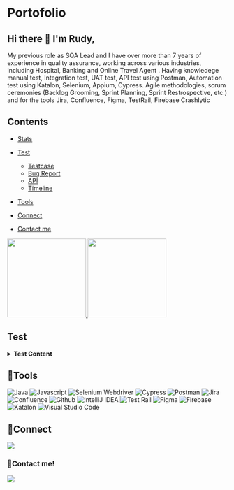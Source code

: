 # Portofolio
## Hi there 👋 I'm Rudy,
My previous role as SQA Lead and I have over more than 7 years of experience in quality assurance, working across various industries, including Hospital, Banking and Online Travel Agent . Having knowledege manual test, Integration test, UAT test, API test using Postman, Automation test using Katalon, Selenium, Appium, Cypress. Agile methodologies, scrum ceremonies (Backlog Grooming, Sprint Planning, Sprint Restrospective, etc.) and for the tools Jira, Confluence, Figma, TestRail, Firebase Crashlytic

<!--
**rudyriyadi/rudyriyadi** is a ✨ _special_ ✨ repository because its `README.md` (this file) appears on your GitHub profile.

Here are some ideas to get you started:

- 🔭 I’m currently working on ...
- 🌱 I’m currently learning ...
- 👯 I’m looking to collaborate on ...
- 🤔 I’m looking for help with ...
- 💬 Ask me about ...
- 📫 How to reach me: ...
- 😄 Pronouns: ...
- ⚡ Fun fact: ...
-->
## Contents
<!--ts-->
  * [Stats](#stats)
  * [Test](#Test)
    * [Testcase](#test-case)
    * [Bug Report](#bug-report)
    * [API](#API)
    * [Timeline](#timeline)


  * [Tools](#tools)
  * [Connect](#connect)
  * [Contact me](#contact-me)

<!--te-->
<p align="left">
<a href="https://github.com/rudyriyadi">
  <img height="180em" src="https://github-readme-stats-eight-theta.vercel.app/api?username=rudyriyadi&show_icons=true&theme=algolia&include_all_commits=true&count_private=true"/>
  <img height="180em" src="https://github-readme-stats-eight-theta.vercel.app/api/top-langs/?username=rudyriyadi&layout=compact&langs_count=8&theme=algolia"/>
</a>
</p>

## Test
<details>
 <summary><strong>Test Content</strong> </summary>

  * [Test Case1](https://docs.google.com/spreadsheets/d/1VTVa1gs8GZaVVE1K66je9mSSoztPnjMV/edit?gid=1226590816#gid=1226590816)</br>
  * [Test Case2](https://docs.google.com/spreadsheets/d/12iK4exU_I_6et6DNsv_w-U-U7exFeewo/edit?gid=1488064853#gid=1488064853)</br>
  * [Bug Report](https://docs.google.com/spreadsheets/d/1wDqyq6s4XxCm9sVbRnesvCNj3jRVzAGI/edit?gid=1257328364#gid=1257328364)</br>
  * [API](https://github.com/rudyriyadi/API)</br>


  https://github.com/rudyriyadi/API
  * [Timeline](https://docs.google.com/spreadsheets/d/10cjg7t_-DFYRwtvSSMivgDzrpT2dZcD7/edit?gid=455414971#gid=455414971)</br>


 </details>



## 🔨Tools
![Java](https://img.shields.io/badge/-java-181717?style=for-the-badge&logo=java)
![Javascript](https://img.shields.io/badge/-javascript-181717?style=for-the-badge&logo=javascript)
![Selenium Webdriver](https://img.shields.io/badge/-selenium-181717?style=for-the-badge&logo=selenium)
![Cypress](https://img.shields.io/badge/-cypress-181717?style=for-the-badge&logo=cypress)
![Postman](https://img.shields.io/badge/-postman-181717?style=for-the-badge&logo=postman)
![Jira](https://img.shields.io/badge/-jira-181717?style=for-the-badge&logo=jira)
![Confluence](https://img.shields.io/badge/-confluence-181717?style=for-the-badge&logo=confluence)
![Github](https://img.shields.io/badge/GitHub-100000?style=for-the-badge&logo=github&logoColor=white)
![IntelliJ IDEA](https://img.shields.io/badge/IntelliJIDEA-000000.svg?style=for-the-badge&logo=intellij-idea&logoColor=white)
![Test Rail](https://img.shields.io/badge/-testrail-181717?style=for-the-badge&logo=testrail)
![Figma](https://img.shields.io/badge/-figma-181717?style=for-the-badge&logo=figma)
![Firebase](https://img.shields.io/badge/-firebase-181717?style=for-the-badge&logo=firebase)
![Katalon](https://img.shields.io/badge/-Katalon-181717?style=for-the-badge&logo=Katalon)
![Visual Studio Code](https://img.shields.io/badge/Visual%20Studio%20Code-181717.svg?style=for-the-badge&logo=visual-studio-code&logoColor=white)




## 🔗Connect
<p>
    <a href="https://www.linkedin.com/in/
raden-rudy-riyadi-48855094" target="blank"><img src="https://img.shields.io/badge/-linkedin-181717?style=for-the-badge&logo=linkedin" /></a>

</p>


### 📝Contact me!
<p>
    <a href="mailto: rudyriyadi@gmail.com" target="blank"><img src="https://img.shields.io/badge/-gmail-181717?style=for-the-badge&logo=gmail" /></a>
</p>

